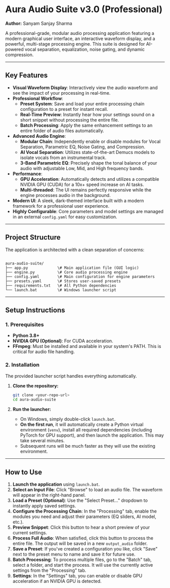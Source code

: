 # Aura Audio Suite v3.0 (Professional)

**Author:** Sanyam Sanjay Sharma

A professional-grade, modular audio processing application featuring a modern graphical user interface, an interactive waveform display, and a powerful, multi-stage processing engine. This suite is designed for AI-powered vocal separation, equalization, noise gating, and dynamic compression.



---

## Key Features

- **Visual Waveform Display**: Interactively view the audio waveform and see the impact of your processing in real-time.
- **Professional Workflow**:
    - **Preset System**: Save and load your entire processing chain configuration to a preset for instant recall.
    - **Real-Time Preview**: Instantly hear how your settings sound on a short snippet without processing the entire file.
    - **Batch Processing**: Apply the same enhancement settings to an entire folder of audio files automatically.
- **Advanced Audio Engine**:
    - **Modular Chain**: Independently enable or disable modules for Vocal Separation, Parametric EQ, Noise Gating, and Compression.
    - **AI Vocal Separation**: Utilizes state-of-the-art Demucs models to isolate vocals from an instrumental track.
    - **3-Band Parametric EQ**: Precisely shape the tonal balance of your audio with adjustable Low, Mid, and High frequency bands.
- **Performance**:
    - **GPU Acceleration**: Automatically detects and utilizes a compatible NVIDIA GPU (CUDA) for a 10x+ speed increase on AI tasks.
    - **Multi-threaded**: The UI remains perfectly responsive while the engine processes audio in the background.
- **Modern UI**: A sleek, dark-themed interface built with a modern framework for a professional user experience.
- **Highly Configurable**: Core parameters and model settings are managed in an external `config.yaml` for easy customization.

---

## Project Structure

The application is architected with a clean separation of concerns:

```

aura-audio-suite/
├── app.py             \# Main application file (GUI logic)
├── engine.py          \# Core audio processing engine
├── config.yaml        \# Main configuration for engine parameters
├── presets.yaml       \# Stores user-saved presets
├── requirements.txt   \# All Python dependencies
└── launch.bat         \# Windows launcher script

````

---

## Setup Instructions

### 1. Prerequisites
- **Python 3.8+**
- **NVIDIA GPU (Optional)**: For CUDA acceleration.
- **FFmpeg**: Must be installed and available in your system's PATH. This is critical for audio file handling.

### 2. Installation
The provided launcher script handles everything automatically.

1.  **Clone the repository:**
    ```bash
    git clone <your-repo-url>
    cd aura-audio-suite
    ```

2.  **Run the launcher:**
    - On Windows, simply double-click `launch.bat`.
    - **On the first run**, it will automatically create a Python virtual environment (`venv`), install all required dependencies (including PyTorch for GPU support), and then launch the application. This may take several minutes.
    - Subsequent runs will be much faster as they will use the existing environment.

---

## How to Use

1.  **Launch the application** using `launch.bat`.
2.  **Select an Input File**: Click "Browse" to load an audio file. The waveform will appear in the right-hand panel.
3.  **Load a Preset (Optional)**: Use the "Select Preset..." dropdown to instantly apply saved settings.
4.  **Configure the Processing Chain**: In the "Processing" tab, enable the modules you need and adjust their parameters (EQ sliders, AI model, etc.).
5.  **Preview Snippet**: Click this button to hear a short preview of your current settings.
6.  **Process Full Audio**: When satisfied, click this button to process the entire file. The output will be saved in a new `output_audio` folder.
7.  **Save a Preset**: If you've created a configuration you like, click "Save" next to the preset menu to name and save it for future use.
8.  **Batch Processing**: To process multiple files, go to the "Batch" tab, select a folder, and start the process. It will use the currently active settings from the "Processing" tab.
9.  **Settings**: In the "Settings" tab, you can enable or disable GPU acceleration if an NVIDIA GPU is detected.